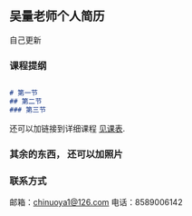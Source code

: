 ## 吴量老师个人简历
自己更新

### 课程提纲


```markdown

# 第一节
## 第二节
### 第三节

```

还可以加链接到详细课程 [见课表](konglianjie).

### 其余的东西， 还可以加照片


### 联系方式
邮箱：chinuoya1@126.com
电话：8589006142

